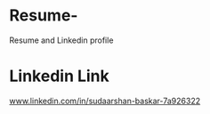 # Resume-
Resume and Linkedin profile

# Linkedin Link 
www.linkedin.com/in/sudaarshan-baskar-7a926322
